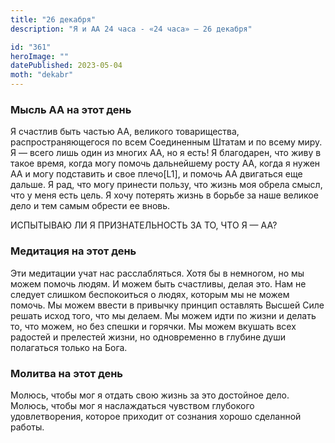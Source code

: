 ```yaml
---
title: "26 декабря"
description: "Я и АА 24 часа - «24 часа» — 26 декабря"

id: "361"
heroImage: ""
datePublished: 2023-05-04
moth: "dekabr"
---
```


### Мысль АА на этот день

Я счастлив быть частью АА, великого товарищества, распространяющегося по всем
Соединенным Штатам и по всему миру. Я — всего лишь один из многих АА, но я
есть! Я благодарен, что живу в такое время, когда могу помочь дальнейшему
росту АА, когда я нужен АА и могу подставить и свое плечо[L1], и помочь АА
двигаться еще дальше. Я рад, что могу принести пользу, что жизнь моя обрела
смысл, что у меня есть цель. Я хочу потерять жизнь в борьбе за наше великое
дело и тем самым обрести ее вновь.

ИСПЫТЫВАЮ ЛИ Я ПРИЗНАТЕЛЬНОСТЬ ЗА ТО, ЧТО Я — АА?

### Медитация на этот день

Эти медитации учат нас расслабляться. Хотя бы в немногом, но мы можем помочь
людям. И можем быть счастливы, делая это. Нам не следует слишком беспокоиться
о людях, которым мы не можем помочь. Мы можем ввести в привычку принцип
оставлять Высшей Силе решать исход того, что мы делаем. Мы можем идти по жизни
и делать то, что можем, но без спешки и горячки. Мы можем вкушать всех
радостей и прелестей жизни, но одновременно в глубине души полагаться только
на Бога.

### Молитва на этот день

Молюсь, чтобы мог я отдать свою жизнь за это достойное дело. Молюсь, чтобы мог
я наслаждаться чувством глубокого удовлетворения, которое приходит от сознания
хорошо сделанной работы.
